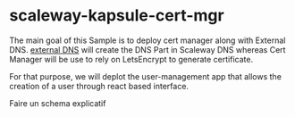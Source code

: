 # scaleway-kapsule-cert-mgr
The main goal of this Sample is to deploy cert manager along with External DNS.
[external DNS](https://github.com/kubernetes-sigs/external-dns) will create the DNS Part in Scaleway DNS whereas Cert Manager will be use to rely on LetsEncrypt to generate certificate.

For that purpose, we will deplot the user-management app that allows the creation of a user through react based interface.

Faire un schema explicatif